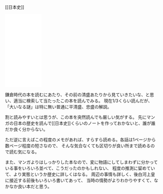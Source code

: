 [[日本史]]

<iframe sandbox="allow-popups allow-scripts allow-modals allow-forms allow-same-origin" style="width:120px;height:240px;" marginwidth="0" marginheight="0" scrolling="no" frameborder="0" src="//rcm-fe.amazon-adsystem.com/e/cm?lt1=_blank&bc1=000000&IS2=1&bg1=FFFFFF&fc1=000000&lc1=0000FF&t=karino203-22&language=ja_JP&o=9&p=8&l=as4&m=amazon&f=ifr&ref=as_ss_li_til&asins=B0081BLTO6&linkId=701d02bb11e6f2d4e725665920564f1b"></iframe>

鎌倉時代の本を読むにあたり、その前の清盛あたりから見ていきたいな、と思い、適当に検索して当たったこの本を読んでみる。
現在1/3くらい読んだが、「大いなる謎」は特に無い普通に平清盛、忠盛の解説。

割と読みやすいとは思うが、この本を突然読んでも厳しい気がする。
先にマンガの日本の歴史を読んで[[日本史]]くらいのノートを作っておかないと、誰が誰だか良く分からない。

ただ逆に言えばこの程度のメモがあれば、すらすら読める。各話は1ページから数ページ程度の短さなので、
そんな気合なくても区切りが良い所まで読めるので読む気になる。

また、マンガよりはしっかりした本なので、変に物語にしてしまわずに分かっている事をいろいろ並べて、こうだったのかもしれない、
程度の推測に留めていて、より実態というか歴史に詳しくはなる。
周辺の事情も詳しく、後白河上皇に接近する前後もいろいろ書いてあって、
当時の情勢がよりわかりやすくて、なかなか良い本だと思う。